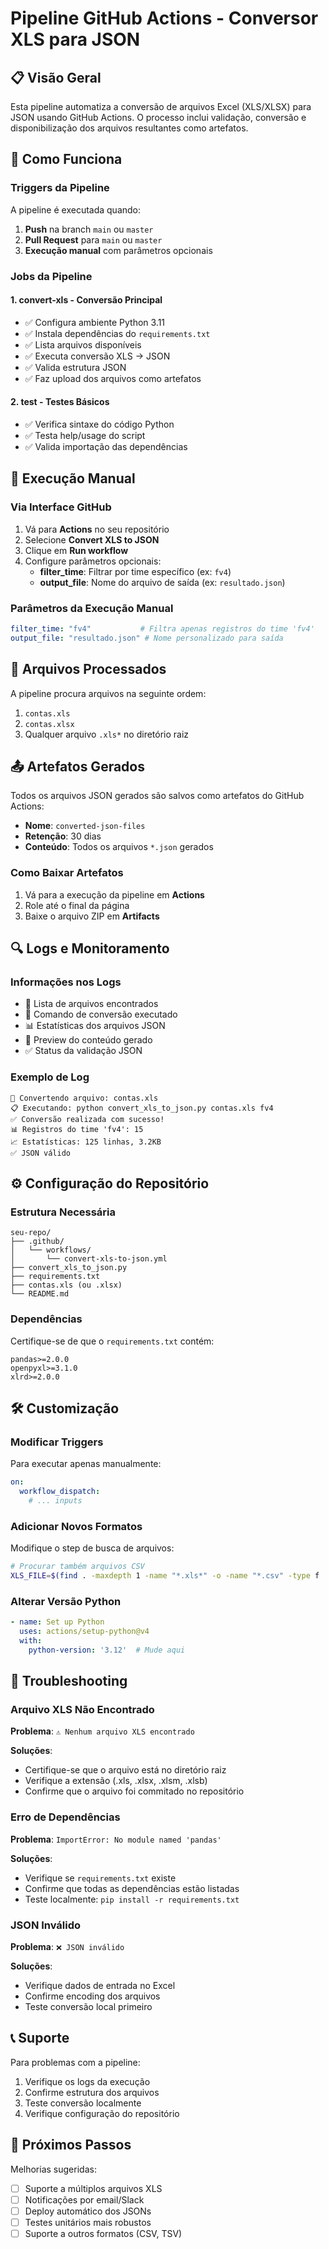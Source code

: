 # Pipeline GitHub Actions - Conversor XLS para JSON

## 📋 Visão Geral

Esta pipeline automatiza a conversão de arquivos Excel (XLS/XLSX) para JSON usando GitHub Actions. O processo inclui validação, conversão e disponibilização dos arquivos resultantes como artefatos.

## 🚀 Como Funciona

### Triggers da Pipeline

A pipeline é executada quando:

1. **Push** na branch `main` ou `master`
2. **Pull Request** para `main` ou `master`
3. **Execução manual** com parâmetros opcionais

### Jobs da Pipeline

#### 1. **convert-xls** - Conversão Principal
- ✅ Configura ambiente Python 3.11
- ✅ Instala dependências do `requirements.txt`
- ✅ Lista arquivos disponíveis
- ✅ Executa conversão XLS → JSON
- ✅ Valida estrutura JSON
- ✅ Faz upload dos arquivos como artefatos

#### 2. **test** - Testes Básicos
- ✅ Verifica sintaxe do código Python
- ✅ Testa help/usage do script
- ✅ Valida importação das dependências

## 🔧 Execução Manual

### Via Interface GitHub

1. Vá para **Actions** no seu repositório
2. Selecione **Convert XLS to JSON**
3. Clique em **Run workflow**
4. Configure parâmetros opcionais:
   - **filter_time**: Filtrar por time específico (ex: `fv4`)
   - **output_file**: Nome do arquivo de saída (ex: `resultado.json`)

### Parâmetros da Execução Manual

```yaml
filter_time: "fv4"           # Filtra apenas registros do time 'fv4'
output_file: "resultado.json" # Nome personalizado para saída
```

## 📁 Arquivos Processados

A pipeline procura arquivos na seguinte ordem:
1. `contas.xls`
2. `contas.xlsx`
3. Qualquer arquivo `.xls*` no diretório raiz

## 📤 Artefatos Gerados

Todos os arquivos JSON gerados são salvos como artefatos do GitHub Actions:

- **Nome**: `converted-json-files`
- **Retenção**: 30 dias
- **Conteúdo**: Todos os arquivos `*.json` gerados

### Como Baixar Artefatos

1. Vá para a execução da pipeline em **Actions**
2. Role até o final da página
3. Baixe o arquivo ZIP em **Artifacts**

## 🔍 Logs e Monitoramento

### Informações nos Logs

- 📁 Lista de arquivos encontrados
- 🚀 Comando de conversão executado
- 📊 Estatísticas dos arquivos JSON
- 📄 Preview do conteúdo gerado
- ✅ Status da validação JSON

### Exemplo de Log

```
🚀 Convertendo arquivo: contas.xls
📋 Executando: python convert_xls_to_json.py contas.xls fv4
✅ Conversão realizada com sucesso!
📊 Registros do time 'fv4': 15
📈 Estatísticas: 125 linhas, 3.2KB
✅ JSON válido
```

## ⚙️ Configuração do Repositório

### Estrutura Necessária

```
seu-repo/
├── .github/
│   └── workflows/
│       └── convert-xls-to-json.yml
├── convert_xls_to_json.py
├── requirements.txt
├── contas.xls (ou .xlsx)
└── README.md
```

### Dependências

Certifique-se de que o `requirements.txt` contém:

```
pandas>=2.0.0
openpyxl>=3.1.0
xlrd>=2.0.0
```

## 🛠️ Customização

### Modificar Triggers

Para executar apenas manualmente:

```yaml
on:
  workflow_dispatch:
    # ... inputs
```

### Adicionar Novos Formatos

Modifique o step de busca de arquivos:

```bash
# Procurar também arquivos CSV
XLS_FILE=$(find . -maxdepth 1 -name "*.xls*" -o -name "*.csv" -type f | head -1)
```

### Alterar Versão Python

```yaml
- name: Set up Python
  uses: actions/setup-python@v4
  with:
    python-version: '3.12'  # Mude aqui
```

## 🚨 Troubleshooting

### Arquivo XLS Não Encontrado

**Problema**: `⚠️ Nenhum arquivo XLS encontrado`

**Soluções**:
- Certifique-se que o arquivo está no diretório raiz
- Verifique a extensão (.xls, .xlsx, .xlsm, .xlsb)
- Confirme que o arquivo foi commitado no repositório

### Erro de Dependências

**Problema**: `ImportError: No module named 'pandas'`

**Soluções**:
- Verifique se `requirements.txt` existe
- Confirme que todas as dependências estão listadas
- Teste localmente: `pip install -r requirements.txt`

### JSON Inválido

**Problema**: `❌ JSON inválido`

**Soluções**:
- Verifique dados de entrada no Excel
- Confirme encoding dos arquivos
- Teste conversão local primeiro

## 📞 Suporte

Para problemas com a pipeline:

1. Verifique os logs da execução
2. Confirme estrutura dos arquivos
3. Teste conversão localmente
4. Verifique configuração do repositório

## 🔄 Próximos Passos

Melhorias sugeridas:

- [ ] Suporte a múltiplos arquivos XLS
- [ ] Notificações por email/Slack
- [ ] Deploy automático dos JSONs
- [ ] Testes unitários mais robustos
- [ ] Suporte a outros formatos (CSV, TSV)
